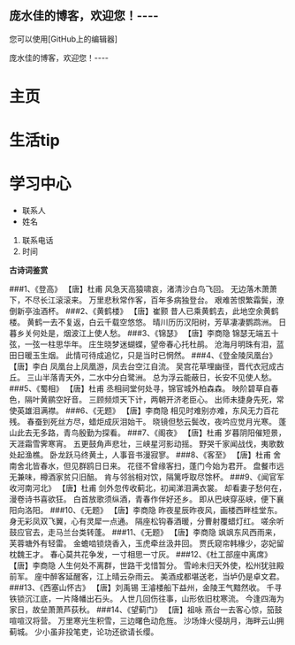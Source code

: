 ## 庞水佳的博客，欢迎您！----


您可以使用[GitHub上的编辑器]

庞水佳的博客，欢迎您！----

# 主页
# 生活tip
# 学习中心
- 联系人
- 姓名

1. 联系电话
2. 时间

**古诗词鉴赏** 

###1、《登高》
【唐】杜甫
风急天高猿啸哀，渚清沙白鸟飞回。
无边落木萧萧下，不尽长江滚滚来。
万里悲秋常作客，百年多病独登台。
艰难苦恨繁霜鬓，潦倒新亭浊酒杯。
###2、《黄鹤楼》
【唐】崔颢
昔人已乘黄鹤去，此地空余黄鹤楼。
黄鹤一去不复返，白云千载空悠悠。
晴川历历汉阳树，芳草凄凄鹦鹉洲。
日暮乡关何处是，烟波江上使人愁。
###3、《锦瑟》
【唐】李商隐
锦瑟无端五十弦，一弦一柱思华年。
庄生晓梦迷蝴蝶，望帝春心托杜鹃。
沧海月明珠有泪，蓝田日暖玉生烟。
此情可待成追忆，只是当时已惘然。
###4、《登金陵凤凰台》
【唐】李白
凤凰台上凤凰游，凤去台空江自流。
吴宫花草埋幽径，晋代衣冠成古丘。
三山半落青天外，二水中分白鹭洲。
总为浮云能蔽日，长安不见使人愁。
###5、《蜀相》
【唐】杜甫
丞相祠堂何处寻，锦官城外柏森森。
映阶碧草自春色，隔叶黄鹂空好音。
三顾频烦天下计，两朝开济老臣心。
出师未捷身先死，常使英雄泪满襟。
###6、《无题》
【唐】李商隐
相见时难别亦难，东风无力百花残。
春蚕到死丝方尽，蜡炬成灰泪始干。
晓镜但愁云鬓改，夜吟应觉月光寒。
蓬山此去无多路，青鸟殷勤为探看。
###7、《阁夜》
【唐】杜甫
岁暮阴阳催短景，天涯霜雪霁寒宵。
五更鼓角声悲壮，三峡星河影动摇。
野哭千家闻战伐，夷歌数处起渔樵。
卧龙跃马终黄土，人事音书漫寂寥。
###8、《客至》
【唐】杜甫
舍南舍北皆春水，但见群鸥日日来。
花径不曾缘客扫，蓬门今始为君开。
盘餐市远无兼味，樽酒家贫只旧醅。
肯与邻翁相对饮，隔篱呼取尽馀杯。
###9、《闻官军收河南河北》
【唐】杜甫
剑外忽传收蓟北，初闻涕泪满衣裳。
却看妻子愁何在，漫卷诗书喜欲狂。
白首放歌须纵酒，青春作伴好还乡。
即从巴峡穿巫峡，便下襄阳向洛阳。
###10、《无题》
【唐】李商隐
昨夜星辰昨夜风，画楼西畔桂堂东。
身无彩凤双飞翼，心有灵犀一点通。
隔座松钩春酒暖，分曹射覆蜡灯红。
嗟余听鼓应官去，走马兰台类转蓬。
###11、《无题》
【唐】李商隐
飒飒东风西雨来，芙蓉塘外有轻雷。
金蟾啮锁烧香入，玉虎牵丝汲井回。
贾氏窥帘韩椽少，宓妃留枕魏王才。
春心莫共花争发，一寸相思一寸灰。
###12、《杜工部座中离席》
【唐】李商隐
人生何处不离群，世路干戈惜暂分。
雪岭未归天外使，松州犹驻殿前军。
座中醉客延醒客，江上晴云杂雨云。
美酒成都堪送老，当垆仍是卓文君。
###13、《西塞山怀古》
【唐】刘禹锡
王濬楼船下益州，金陵王气黯然收。
千寻铁锁沉江底，一片降幡出石头。
人世几回伤往事，山形依旧枕寒流。
今逢四海为家日，故垒萧萧芦荻秋。
###14、《望蓟门》
【唐】祖咏
燕台一去客心惊，笳鼓喧喧汉将营。
万里寒光生积雪，三边曙色动危旌。
沙场烽火侵胡月，海畔云山拥蓟城。
少小虽非投笔吏，论功还欲请长缨。
